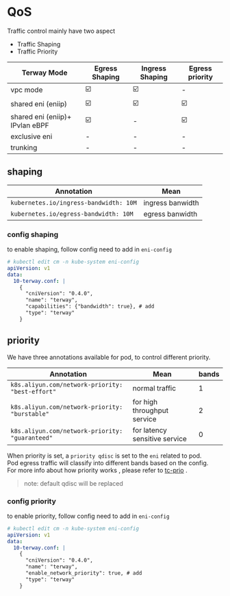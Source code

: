 # QoS

Traffic control mainly have two aspect

- Traffic Shaping
- Traffic Priority

| Terway Mode                     | Egress Shaping | Ingress Shaping | Egress priority |
|---------------------------------| -------------- | -------------- | --------------- |
| vpc mode                        | ☑️             | ☑️             | -               |
| shared eni (eniip)              | ☑️             | ☑️             | ☑️              |
| shared eni (eniip)+ IPvlan eBPF | ☑️             | -              | ☑️              |
| exclusive eni                   | -              | -              | -               |
| trunking                        | -              | -              | -               |

## shaping

| Annotation                            | Mean             |
|---------------------------------------| ---------------- |
| `kubernetes.io/ingress-bandwidth: 10M` | ingress banwidth |
| `kubernetes.io/egress-bandwidth: 10M`  | egress banwidth  |

### config shaping

to enable shaping, follow config need to add in `eni-config`

```yaml
# kubectl edit cm -n kube-system eni-config
apiVersion: v1
data:
  10-terway.conf: |
    {
      "cniVersion": "0.4.0",
      "name": "terway",
      "capabilities": {"bandwidth": true}, # add 
      "type": "terway"
    }
```

## priority

We have three annotations available for pod, to control different priority.

| Annotation                                       | Mean                          | bands |
| ------------------------------------------------ |-------------------------------| ----- |
| `k8s.aliyun.com/network-priority: "best-effort"` | normal traffic                | 1     |
| `k8s.aliyun.com/network-priority: "burstable"`   | for high throughput service   | 2     |
| `k8s.aliyun.com/network-priority: "guaranteed"`  | for latency sensitive service | 0     |

When priority is set, a `priority qdisc` is set to the `eni` related to pod.  
Pod egress traffic will classify into different bands based on the config.  
For more info about how priority works , please refer to [tc-prio](https://man7.org/linux/man-pages/man8/tc-prio.8.html)
.

> note: default qdisc will be replaced

### config priority

to enable priority, follow config need to add in `eni-config`

```yaml
# kubectl edit cm -n kube-system eni-config
apiVersion: v1
data:
  10-terway.conf: |
    {
      "cniVersion": "0.4.0",
      "name": "terway",
      "enable_network_priority": true, # add
      "type": "terway"
    }
```
